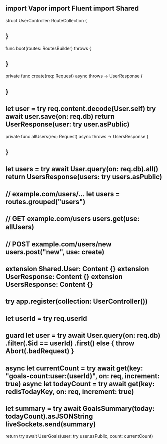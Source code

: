 import Vapor
import Fluent
import Shared
---

struct UserController: RouteCollection {

}
---

func boot(routes: RoutesBuilder) throws {

}
---

private func create(req: Request) async throws -> UserResponse {

}
---

let user = try req.content.decode(User.self)
try await user.save(on: req.db)
return UserResponse(user: try user.asPublic)
---

private func allUsers(req: Request) async throws -> UsersResponse {

}
---

let users = try await User.query(on: req.db).all()
return UsersResponse(users: try users.asPublic)
---

// example.com/users/...
let users = routes.grouped("users")
---

// GET example.com/users
users.get(use: allUsers)
---

// POST example.com/users/new
users.post("new", use: create) 
---

extension Shared.User: Content {}
extension UserResponse: Content {}
extension UsersResponse: Content {}
---

try app.register(collection: UserController())
---

let userId = try req.userId
---

guard let user = try await User.query(on: req.db)
	.filter(\.$id == userId)
	.first() else {
	throw Abort(.badRequest)
}
---

async let currentCount = try await get(key: "goals-count:user:\(userId)", on: req, increment: true)
async let todayCount = try await get(key: redisTodayKey, on: req, increment: true)
---

let summary = try await GoalsSummary(today: todayCount).asJSONString
liveSockets.send(summary)
---

return try await UserGoals(user: try user.asPublic, count: currentCount)